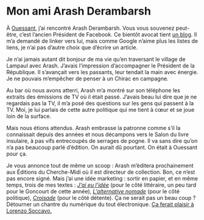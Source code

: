 # Mon ami Arash Derambarsh

À [Ouessant](https://tcrouzet.com/tag/numerile/), j’ai rencontré Arash Derambarsh. Vous vous souvenez peut-être, c’est l’ancien Président de Facebook. Ce bientôt avocat tient [un blog](http://arashderambarsh.blogspot.com/). Il m’a demandé de linker vers lui, mais comme Google n’aime plus les listes de liens, je n’ai pas d’autre choix que d’écrire un article.<span id="more-18977"></span>

Je n’ai jamais autant dit bonjour de ma vie qu’en traversant le village de Lampaul avec Arash. J’avais l’impression d’accompagner le Président de la République. Il s’avançait vers les passants, leur tendait la main avec énergie. Je ne pouvais m’empêcher de penser à un Chirac en campagne.

Au bar où nous avons atterri, Arash m’a montré sur son téléphone les extraits des émissions de TV où il était passé. J’avais beau lui dire que je ne regardais pas la TV, il m’a posé des questions sur les gens qui passent à la TV. Moi, je lui parlais de cette autre politique qui me tient à cœur et se joue loin de la surface.

Mais nous étions attendus. Arash embrasse la patronne comme s’il la connaissait depuis des années et nous décampons vers le Salon du livre insulaire, à pas vifs entrecoupés de serrages de pogne. Il va sans dire qu’on n’a pas beaucoup parlé d’édition. On aurait dû pourtant. On était à Ouessant pour ça.

Je vous annonce tout de même un scoop : Arash m’éditera prochainement aux Éditions du Cherche-Midi où il est directeur de collection. Bon, ce n’est pas encore signé. Mais j’ai une idée marketing : sortir en papier, et en même temps, trois de mes textes : [*J’ai eu l’idée*](https://tcrouzet.com/id/) (pour le côté littéraire, un peu tard pour le Goncourt de cette année), [*L’alternative nomade*](https://tcrouzet.com/alternative-nomade/) (pour le côté politique), [*Croisade*](https://tcrouzet.com/la-quatrieme-theorie/) (pour le côté détente). Ça ne serait pas un beau coup ? Détourner un chantre du numérique du tout électronique. [Ça ferait plaisir à Lorenzo Soccavo.](http://ple-consulting.blogspot.com/2010/08/retour-douessant-pandemie-apple.html)